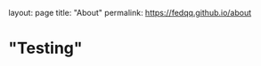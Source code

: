 layout: page
title: "About"
permalink: https://fedqq.github.io/about

<!DOCTYPE html>
<html lang="en">
<head>
    <meta charset="UTF-8">
    <title>Some Title</title>
</head>
<body>
<h1>"Testing"</h1>
</body>
</html>